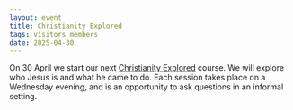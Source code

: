 ```yaml
---
layout: event
title: Christianity Explored
tags: visitors members
date: 2025-04-30
---
```

  
On 30 April we start our next [Christianity Explored](/christianity-explored) course. We will explore who Jesus is and what he came to do. Each session takes place on a Wednesday evening, and is an opportunity to ask questions in an informal setting.
